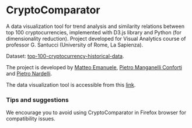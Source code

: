 # CryptoComparator
A data visualization tool for trend analysis and similarity relations between top 100 cryptocurrencies, implemented with D3.js library and Python (for dimensionality reduction). Project developed for Visual Analytics course of professor G. Santucci (University of Rome, La Sapienza).

Dataset: [top-100-cryptocurrency-historical-data](https://www.kaggle.com/natehenderson/top-100-cryptocurrency-historical-data).

The project is developed by [Matteo Emanuele](emanuele.1912588@studenti.uniroma1.it), [Pietro Manganelli Conforti](manganelliconforti.1754825@studenti.uniroma1.it) and [Pietro Nardelli](pietro.nardelli@outlook.com).

The data visualization tool is accessible from this [link](https://pietro-nardelli.github.io/CryptoComparator/).

### Tips and suggestions 
We encourage you to avoid using CryptoComparator in Firefox browser for compatibility issues.